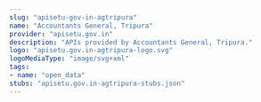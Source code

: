 ```yaml
---
slug: "apisetu-gov-in-agtripura"
name: "Accountants General, Tripura"
provider: "apisetu.gov.in"
description: "APIs provided by Accountants General, Tripura."
logo: "apisetu.gov.in-agtripura-logo.svg"
logoMediaType: "image/svg+xml"
tags:
- name: "open_data"
stubs: "apisetu.gov.in-agtripura-stubs.json"
---
```

